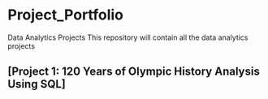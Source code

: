 # Project_Portfolio
Data Analytics Projects
This repository will contain all the data analytics projects
## [Project 1: 120 Years of Olympic History Analysis Using SQL]
